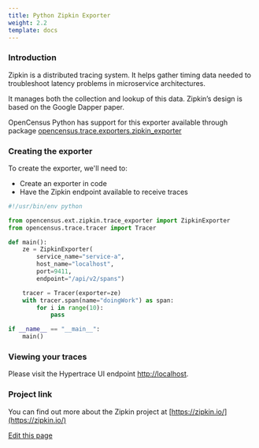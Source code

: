 ```yaml
---
title: Python Zipkin Exporter
weight: 2.2
template: docs
---
```

### Introduction
Zipkin is a distributed tracing system. It helps gather timing data needed to troubleshoot latency problems in microservice architectures.

It manages both the collection and lookup of this data. Zipkin’s design is based on the Google Dapper paper.

OpenCensus Python has support for this exporter available through package [opencensus.trace.exporters.zipkin_exporter](https://census-instrumentation.github.io/opencensus-python/trace/api/zipkin_exporter.html)


### Creating the exporter
To create the exporter, we'll need to:

* Create an exporter in code
* Have the Zipkin endpoint available to receive traces
 
```python
#!/usr/bin/env python

from opencensus.ext.zipkin.trace_exporter import ZipkinExporter
from opencensus.trace.tracer import Tracer

def main():
    ze = ZipkinExporter(
        service_name="service-a",
        host_name="localhost",
        port=9411,
        endpoint="/api/v2/spans")

    tracer = Tracer(exporter=ze)
    with tracer.span(name="doingWork") as span:
        for i in range(10):
            pass

if __name__ == "__main__":
    main()
```
 

### Viewing your traces
Please visit the Hypertrace UI endpoint [http://localhost](http://localhost).

### Project link
You can find out more about the Zipkin project at [https://zipkin.io/](https://zipkin.io/)


[Edit this page](https://github.com/hypertrace/hypertrace-docs-website/tree/master/src/pages/docs/python/py-zipkin.md)